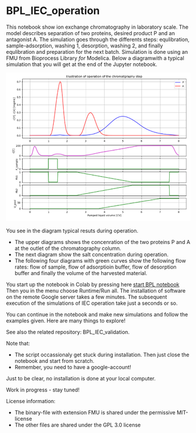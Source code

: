 # BPL_IEC_operation

This notebook show ion exchange chromatography in laboratory scale.  The model describes separation 
of two proteins, desired product P and an antagonist A. The simulation goes through the differents
steps: equlibration, sample-adsorption, washing 1, desorption, washing 2, and finally equlibration and preparation
for the next batch. Simulation is done using an FMU from Bioprocess Library *for* Modelica. Below a diagramwith a typical 
simulation that you will get at the end of the Jupyter notebook.
 
![](Fig_BPL_IEC_operation.png)

You see in the diagram typical resuts during operation.
* The upper diagrams shows the concenration of the two proteins P and A at the outlet of the chromatography column.
* The next diagram show the salt concentration during operation.
* The following four diagrams with green curves show the following flow rates: flow of sample, flow of adsorptioin buffer, flow of desorption buffer and finally the volume of the harvested material.

You start up the notebook in Colab by pressing here
[start BPL notebook](https://colab.research.google.com/github/janpeter19/BPL_IEC_operation/blob/main/BPL_IEC_operation_colab.ipynb)
Then you in the menu choose Runtime/Run all. The installation of software on the remote Google server takes a few minutes. The subsequent execution of the simulations of IEC operation take just a seconds or so. 

You can continue in the notebook and make new simulations and follow the examples given. Here are many things to explore!

See also the related repository: BPL_IEC_validation.

Note that:
* The script occassionaly get stuck during installation. Then just close the notebook and start from scratch.
* Remember, you need to have a google-account!

Just to be clear, no installation is done at your local computer.

Work in progress - stay tuned!

License information:
* The binary-file with extension FMU is shared under the permissive MIT-license
* The other files are shared under the GPL 3.0 license


